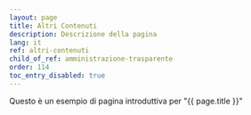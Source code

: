 ```yaml
---
layout: page
title: Altri Contenuti
description: Descrizione della pagina
lang: it
ref: altri-contenuti
child_of_ref: amministrazione-trasparente
order: 114
toc_entry_disabled: true
---
```


Questo è un esempio di pagina introduttiva per "{{ page.title }}"

